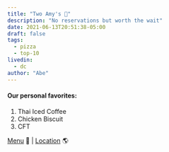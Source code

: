 ```yaml
---
title: "Two Amy's 🍕"
description: "No reservations but worth the wait"
date: 2021-06-13T20:51:38-05:00
draft: false
tags:
  - pizza
  - top-10
livedin:
  - dc
author: "Abe"
---
```


#### Our personal favorites:

1. Thai Iced Coffee
2. Chicken Biscuit
3. CFT

[Menu](https://www.betterhalfbar.com/menu) 📖  |  [Location](https://g.page/betterhalfbar?share) 🌎
